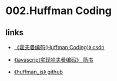 # 002.Huffman Coding

## links

- [《霍夫曼编码(Huffman Coding)》 csdn](https://blog.csdn.net/xgf415/article/details/52628073)

- [《javascript实现哈夫曼编码》 简书](https://www.jianshu.com/p/179aa9b0d3b5)

- [《huffman_js》 github](https://github.com/wilkerlucio/huffman_js)
